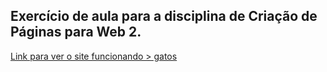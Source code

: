 
## Exercício de aula para a disciplina de Criação de Páginas para Web 2.

[Link para ver o site funcionando > gatos](https://gatos-three.vercel.app/)
